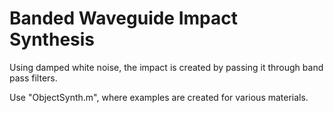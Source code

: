 # Banded Waveguide Impact Synthesis
Using damped white noise, the impact is created by passing it through band pass filters.

Use "ObjectSynth.m", where examples are created for various materials.